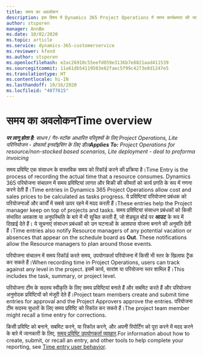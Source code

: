 ```yaml
---
title: समय का अवलोकन
description: इस विषय में Dynamics 365 Project Operations में समय कार्यक्षमता की जानकारी दी गई है.
author: stsporen
manager: AnnBe
ms.date: 10/02/2020
ms.topic: article
ms.service: dynamics-365-customerservice
ms.reviewer: kfend
ms.author: stsporen
ms.openlocfilehash: e2ac26910c55eefd059e3136b7e8821aad411539
ms.sourcegitcommit: 11a61db54119503e82faec5f99c4273e8d1247e5
ms.translationtype: HT
ms.contentlocale: hi-IN
ms.lasthandoff: 10/16/2020
ms.locfileid: "4077615"
---
```

# <a name="time-overview"></a><span data-ttu-id="7a1ab-103">समय का अवलोकन</span><span class="sxs-lookup"><span data-stu-id="7a1ab-103">Time overview</span></span>

<span data-ttu-id="7a1ab-104">_**पर लागू होता है:** साधन / गैर-स्टॉक आधारित परिदृश्यों के लिए Project Operations, Lite परिनियोजन - प्रोफार्मा इनवॉइसिंग के लिए डील_</span><span class="sxs-lookup"><span data-stu-id="7a1ab-104">_**Applies To:** Project Operations for resource/non-stocked based scenarios, Lite deployment - deal to proforma invoicing_</span></span>

<span data-ttu-id="7a1ab-105">समय प्रविष्टि एक संसाधन के वास्तविक समय को रिकॉर्ड करने की प्रक्रिया है।</span><span class="sxs-lookup"><span data-stu-id="7a1ab-105">Time Entry is the process of recording the actual time that a resource consumes.</span></span> <span data-ttu-id="7a1ab-106">Dynamics 365 परियोजना संचालन में समय प्रविष्टियां लागत और बिक्री की कीमतों को कार्य प्रगति के रूप में गणना करने देती हैं।</span><span class="sxs-lookup"><span data-stu-id="7a1ab-106">Time entries in Dynamics 365 Project Operations allow cost and sales prices to be calculated as tasks progress.</span></span> <span data-ttu-id="7a1ab-107">ये प्रविष्टियां परियोजना प्रबंधक को परियोजनाओं और कार्यों में सबसे ऊपर रहने में मदद करती हैं।</span><span class="sxs-lookup"><span data-stu-id="7a1ab-107">These entries help the Project manager keep on top of projects and tasks.</span></span> <span data-ttu-id="7a1ab-108">समय प्रविष्टियां संसाधन प्रबंधकों को किसी संभावित अवकाश या अनुपस्थिति के बारे में भी सूचित करती हैं, जो शेड्यूल बोर्ड पर **आउट** के रूप में दिखाई देते हैं। ये सूचनाएं संसाधन प्रबंधकों को उन घटनाओं के आसपास योजना बनाने की अनुमति देती हैं।</span><span class="sxs-lookup"><span data-stu-id="7a1ab-108">Time entries also notify Resource managers of any potential vacation or absences that appear on the schedule board as **Out**. These notifications allow the Resource managers to plan around those events.</span></span>

<span data-ttu-id="7a1ab-109">परियोजना संचालन में समय रिकॉर्ड करते समय, उपयोगकर्ता परियोजना में किसी भी स्तर के खिलाफ ट्रैक कर सकते हैं।</span><span class="sxs-lookup"><span data-stu-id="7a1ab-109">When recording time in Project Operations, users can track against any level in the project.</span></span> <span data-ttu-id="7a1ab-110">इसमें कार्य, सारांश या परियोजना स्तर शामिल हैं।</span><span class="sxs-lookup"><span data-stu-id="7a1ab-110">This includes the task, summary, or project level.</span></span>

<span data-ttu-id="7a1ab-111">परियोजना टीम के सदस्य स्वीकृति के लिए समय प्रविष्टियां बनाते हैं और सबमिट करते हैं और परियोजना अनुमोदक प्रविष्टियों को मंजूरी देते हैं।</span><span class="sxs-lookup"><span data-stu-id="7a1ab-111">Project team members create and submit time entries for approval and the Project Approvers approve the entries.</span></span> <span data-ttu-id="7a1ab-112">परियोजना टीम सदस्य सुधारों के लिए समय प्रविष्टि को रिकॉल कर सकते हैं।</span><span class="sxs-lookup"><span data-stu-id="7a1ab-112">The project team member might recall a time entry for corrections.</span></span>

<span data-ttu-id="7a1ab-113">किसी प्रविष्टि को बनाने, सबमिट करने, या रिकॉल करने, और अपनी रिपोर्टिंग को पूरा करने में मदद करने के बारे में जानकारी के लिए, [समय प्रविष्टि उपयोगकर्ता व्यवहार](ui-behavior-time.md).</span><span class="sxs-lookup"><span data-stu-id="7a1ab-113">For information about how to create, submit, or recall an entry, and other tools to help complete your reporting, see [Time entry user behavior](ui-behavior-time.md).</span></span>

